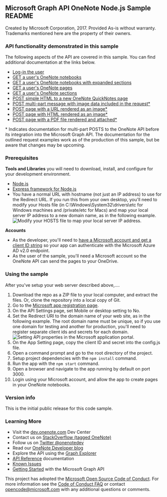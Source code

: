 Microsoft Graph API OneNote Node.js Sample README
-------------------------------------------------

Created by Microsoft Corporation, 2017. Provided As-is without warranty. Trademarks mentioned here are the property of their owners.

### API functionality demonstrated in this sample

The following aspects of the API are covered in this sample. You can find additional documentation at the links below.

-	[Log-in the user](https://developer.microsoft.com/en-us/graph/docs/authorization/app_authorization)
-	[GET a user's OneNote notebooks](https://developer.microsoft.com/en-us/graph/docs/api-reference/beta/api/notebook_get)
-	[GET a user's OneNote notebooks with expanded sections](https://msdn.microsoft.com/en-us/library/azure/ad/graph/howto/azure-ad-graph-api-supported-queries-filters-and-paging-options?f=255&MSPPError=-2147217396#expand)
-	[GET a user's OneNote pages](https://developer.microsoft.com/en-us/graph/docs/api-reference/beta/api/page_get)
-	[GET a user's OneNote sections](https://developer.microsoft.com/en-us/graph/docs/api-reference/beta/api/section_get)
-	[POST simple HTML to a new OneNote QuickNotes page](https://developer.microsoft.com/en-us/graph/docs/api-reference/beta/api/notes_post_pages)
-	[POST multi-part message with image data included in the request\*](http://msdn.microsoft.com/EN-US/library/office/dn575432.aspx)
-	[POST page with a URL rendered as an image\*](http://msdn.microsoft.com/EN-US/library/office/dn575431.aspx)
-	[POST page with HTML rendered as an image\*](http://msdn.microsoft.com/en-us/library/office/dn575432.aspx)
-	[POST page with a PDF file rendered and attached\*](http://msdn.microsoft.com/EN-US/library/office/dn655137.aspx)

\* Indicates documentation for multi-part POSTS to the OneNote API before its integration into the Microsoft Graph API. The documentation for the outlined request examples work as of the production of this sample, but be aware that changes may be upcoming.

### Prerequisites

**Tools and Libraries** you will need to download, install, and configure for your development environment.

-	[Node.js](http://nodejs.org/download)
-	[Express framework for Node.js](http://expressjs.com)
-	You have a normal URL with hostname (not just an IP address) to use for the Redirect URL. If you run this from your own desktop, you'll need to modify your Hosts file (in C:\Windows\System32\drivers\etc for Windows machines and /private/etc for Macs) and map your local server IP address to a new domain name, as in the following example. ![Modify your HOSTS file to map your local server IP address.](images/HostsFile.png)

**Accounts**

-	As the developer, you'll need to [have a Microsoft account and get a client ID string](http://msdn.microsoft.com/EN-US/library/office/dn575426.aspx) so your app can authenticate with the Microsoft Azure AD v2.0 endpoint.
-	As the user of the sample, you'll need a Microsoft account so the OneNote API can send the pages to your OneDrive.

### Using the sample

After you've setup your web server described above,....

1.	Download the repo as a ZIP file to your local computer, and extract the files. Or, clone the repository into a local copy of Git.
2.	Go to the [Microsoft app registration page](https://account.live.com/developers/applications/index).
3.	On the API Settings page, set Mobile or desktop setting to No.
4.	Set the Redirect URI to the domain name of your web site, as in the following example. The root domain name must be unique, so if you use one domain for testing and another for production, you'll need to register separate client ids and secrets for each domain. ![Setting API properties in the Microsoft application portal.](images/OneNoteMSAScreen.png)
5.	On the App Setting page, copy the client ID and secret into the config.js file.
6.	Open a command prompt and go to the root directory of the project.
7.	Setup project dependencies with the `npm install` command.
8.	Run the app with the `npm start` command.
9.	Open a browser and navigate to the app running by default on port 3000.
10.	Login using your Microsoft account, and allow the app to create pages in your OneNote notebooks.

### Version info

This is the initial public release for this code sample.

### Learning More

-	Visit the [dev.onenote.com](http://dev.onenote.com) Dev Center
-	Contact us on [StackOverflow (tagged OneNote)](http://go.microsoft.com/fwlink/?LinkID=390182)
-	Follow us on [Twitter @onenotedev](http://www.twitter.com/onenotedev)
-	Read our [OneNote Developer blog](http://go.microsoft.com/fwlink/?LinkID=390183)
-	Explore the API using the [Graph Explorer](https://developer.microsoft.com/en-us/graph/graph-explorer)
-	[API Reference](https://developer.microsoft.com/en-us/graph/docs/api-reference/beta/resources/notes) documentation
-	[Known Issues](https://developer.microsoft.com/en-us/graph/docs/overview/release_notes)
-	[Getting Started](https://developer.microsoft.com/en-us/graph/docs/get-started/get-started) with the Microsoft Graph API

This project has adopted the [Microsoft Open Source Code of Conduct](https://opensource.microsoft.com/codeofconduct/). For more information see the [Code of Conduct FAQ](https://opensource.microsoft.com/codeofconduct/faq/) or contact [opencode@microsoft.com](mailto:opencode@microsoft.com) with any additional questions or comments.
